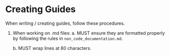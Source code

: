 # Creating Guides

When writing / creating guides, follow these procedures.

1. When working on .md files:
   a. MUST ensure they are formatted properly by following the rules in
      `non_code_documentation.md`.

   b. MUST wrap lines at 80 characters.
